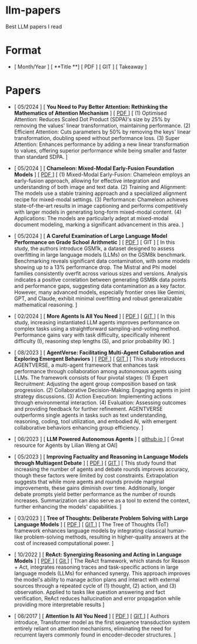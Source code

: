 # llm-papers
  Best LLM papers I read

# Format 
  - [ Month/Year ] [ **Title **] [ PDF ] [ GIT ] [ Takeaway ] 

# Papers

- [ 05/2024 ] [ **You Need to Pay Better Attention: Rethinking the Mathematics of Attention Mechanism** ] [ [ PDF ](https://arxiv.org/pdf/2403.01643) ] [ (1) Optimised Attention: Reduces Scaled Dot Product (SDPA)'s size by 25% by removing the values' linear transformation, maintaining performance. (2) Efficient Attention: Cuts parameters by 50% by removing the keys' linear transformation, doubling speed without performance loss. (3) Super Attention: Enhances performance by adding a new linear transformation to values, offering superior performance while being smaller and faster than standard SDPA. ]

 - [ 05/2024 ] [ **Chameleon: Mixed-Modal Early-Fusion Foundation Models** ] [ [ PDF ](https://arxiv.org/pdf/2405.09818) ] [ (1) Mixed-Modal Early-Fusion: Chameleon employs an early-fusion approach, allowing for effective integration and understanding of both image and text data. (2) Training and Alignment: The models use a stable training approach and a specialized alignment recipe for mixed-modal settings. (3) Performance: Chameleon achieves state-of-the-art results in image captioning and performs competitively with larger models in generating long-form mixed-modal content. (4) Applications: The models are particularly adept at mixed-modal document modeling, marking a significant advancement in this area. ] 
 
 - [ 05/2024 ] [ **A Careful Examination of Large Language Model Performance on Grade School Arithmetic** ] [ [ PDF ](https://arxiv.org/pdf/2405.00332) ] [ GIT ] [ In this study, the authors introduce GSM1k, a dataset designed to assess overfitting in large language models (LLMs) on the GSM8k benchmark. Benchmarking reveals significant data contamination, with some models showing up to a 13% performance drop. The Mistral and Phi model families consistently overfit across various sizes and versions. Analysis indicates a positive correlation between generating GSM8k data points and performance gaps, suggesting data contamination as a key factor. However, many advanced models, especially frontier ones like Gemini, GPT, and Claude, exhibit minimal overfitting and robust generalizable mathematical reasoning. ] 
  
  - [ 02/2024 ] [ **More Agents Is All You Need** ] [ [ PDF ](https://arxiv.org/pdf/2402.05120v1) ] [ [ GIT ](https://anonymous.4open.science/r/more_agent_is_all_you_need/README.md) ] [ In this study, increasing instantiated LLM agents improves performance on complex tasks using a straightforward sampling-and-voting method. Performance gains vary with task difficulty, specifically inherent difficulty (I), reasoning step lengths (S), and prior probability (K). ]

 - [ 08/2023 ] [ **AgentVerse: Facilitating Multi-Agent Collaboration and Exploring Emergent Behaviors** ] [ [ PDF ](https://arxiv.org/pdf/2308.10848) ] [ [ GIT ](https://github.com/OpenBMB/AgentVerse/) ] [ This study introduces AGENTVERSE, a multi-agent framework that enhances task performance through collaboration among autonomous agents using LLMs. The framework consists of four pivotal stages: (1) Expert Recruitment: Adjusting the agent group composition based on task progression. (2) Collaborative Decision-Making: Engaging agents in joint strategy discussions. (3) Action Execution: Implementing actions through environmental interaction. (4) Evaluation: Assessing outcomes and providing feedback for further refinement. AGENTVERSE outperforms single agents in tasks such as text understanding, reasoning, coding, tool utilization, and embodied AI, with emergent collaborative behaviors enhancing group efficiency. ]

 - [ 06/2023 ] [ **LLM Powered Autonomous Agents** ] [ [ github.io ](https://lilianweng.github.io/posts/2023-06-23-agent/) ] [ Great resource for Agents by Lilian Weng at OAI] 

  - [ 05/2023 ] [ **Improving Factuality and Reasoning in Language Models through Multiagent Debate** ] [ [ PDF ](https://arxiv.org/pdf/2305.14325) ] [ [ GIT ](https://composable-models.github.io/llm_debate/) ] [ This study found that increasing the number of agents and debate rounds improves accuracy, though these factors were limited by cost constraints. Extrapolation suggests that while more agents and rounds provide marginal improvements, these gains diminish over time. Additionally, longer debate prompts yield better performance as the number of rounds increases. Summarization can also serve as a tool to extend the context, further enhancing the models' capabilities. ] 
 
  - [ 03/2023 ] [ **Tree of Thoughts: Deliberate Problem Solving with Large Language Models** ] [ [ PDF ](https://arxiv.org/pdf/2305.10601) ] [ [ GIT ](https://github.com/princeton-nlp/tree-of-thought-llm) ] [ The Tree of Thoughts (ToT) framework enhances language models by integrating classical human-like problem-solving methods, resulting in higher-quality answers at the cost of increased computational power. ] 

   - [ 10/2022 ] [ **ReAct: Synergizing Reasoning and Acting in Language Models** ] [ [ PDF ](https://arxiv.org/pdf/2210.03629) ] [ [ Git ](https://react-lm.github.io/) ] [ The ReAct framework, which stands for Reason + Act, integrates reasoning traces and task-specific actions in large language models (LLMs) for enhanced synergy. This approach improves the model's ability to manage action plans and interact with external sources through a repeated cycle of (1) thought, (2) action, and (3) observation. Applied to tasks like question answering and fact verification, ReAct reduces hallucination and error propagation while providing more interpretable results ]

  - [ 06/2017 ] [ **Attention Is All You Need** ] [ [ PDF ](https://arxiv.org/pdf/1706.03762) ] [ [ GIT ](https://github.com/tensorflow/tensor2tensor) ] [ Authors introduce, Transformer model as the first sequence transduction system entirely reliant on attention mechanisms, eliminating the need for recurrent layers commonly found in encoder-decoder structures. ] 
